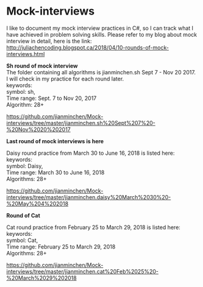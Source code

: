 # Mock-interviews
I like to document my mock interview practices in C#, so I can track what I have achieved in problem solving skills. Please refer to my blog about mock interview in detail, here is the link: http://juliachencoding.blogspot.ca/2018/04/10-rounds-of-mock-interviews.html

<B>Sh round of mock interview</B> <br>
The folder containing all algorithms is jianminchen.sh Sept 7 - Nov 20 2017. I will check in my practice for each round later.<br> 
keywords: <br>
symbol:     sh, <br>
Time range: Sept. 7 to Nov 20, 2017 <br>
Algorithm: 28+ <br>

https://github.com/jianminchen/Mock-interviews/tree/master/jianminchen.sh%20Sept%207%20-%20Nov%2020%202017


<B>Last round of mock interviews is here</B>

Daisy round practice from March 30 to June 16, 2018 is listed here:<br>
keywords: <br>
symbol:     Daisy, <br>
Time range: March 30 to June 16, 2018 <br>
Algorithms: 28+ <br>

https://github.com/jianminchen/Mock-interviews/tree/master/jianminchen.daisy%20March%2030%20-%20May%204%202018

<B> Round of Cat </B>

Cat round practice from February 25 to March 29, 2018 is listed here:<br>
keywords: <br>
symbol:     Cat, <br>
Time range: February 25 to March 29, 2018 <br>
Algorithms: 28+ <br>

https://github.com/jianminchen/Mock-interviews/tree/master/jianminchen.cat%20Feb%2025%20-%20March%2029%202018


